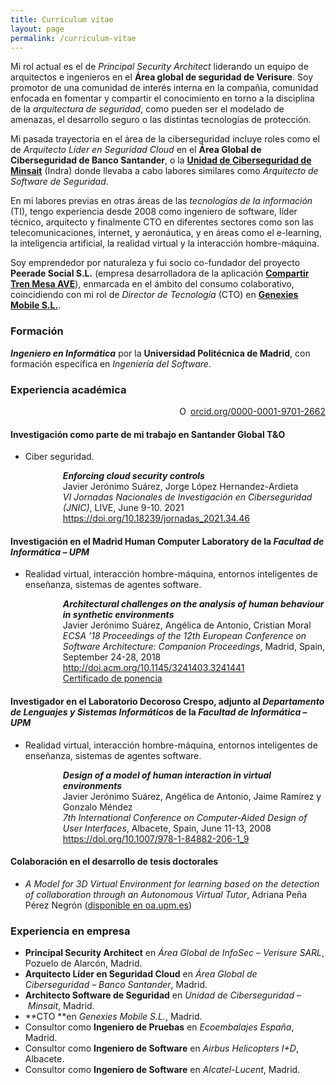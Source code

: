 ```yaml
---
title: Currículum vítae
layout: page
permalink: /curriculum-vitae
---
```

Mi rol actual es el de _Principal Security Architect_ liderando un equipo de arquitectos e ingenieros en el **Área global de seguridad de Verisure**. Soy promotor de una comunidad de interés interna en la compañia, comunidad enfocada en fomentar y compartir el conocimiento en torno a la disciplina de la _arquitectura de seguridad_, como pueden ser el modelado de amenazas, el desarrollo seguro o las distintas tecnologías de protección. 

Mi pasada trayectoria en el área de la ciberseguridad incluye roles como el de _Arquitecto Líder en Seguridad Cloud_ en el **Área Global de Ciberseguridad de Banco Santander**, o la [**Unidad de Ciberseguridad de Minsait**](https://www.minsait.com/es/what-we-do/protect) (Indra) donde llevaba a cabo labores similares como _Arquitecto de Software de Seguridad_.

En mi labores previas en otras áreas de las _tecnologías de la información_ (TI), tengo experiencia desde 2008 como ingeniero de software, líder técnico, arquitecto y finalmente CTO en diferentes sectores como son las telecomunicaciones, internet, y aeronáutica, y en áreas como el e-learning, la inteligencia artificial, la realidad virtual y la interacción hombre-máquina.

Soy emprendedor por naturaleza y fui socio co-fundador del proyecto **Peerade Social S.L.** (empresa desarrolladora de la aplicación **[Compartir Tren Mesa AVE](https://compartirtrenmesaave.com/)**), enmarcada en el ámbito del consumo colaborativo, coincidiendo con mi rol de _Director de Tecnología_ (CTO) en **[Genexies Mobile S.L.](http://www.genexies.net "Genexies Mobile S.L.")**.

### Formación

_**Ingeniero en Informática**_ por la **Universidad Politécnica de Madrid**, con formación específica en _Ingeniería del Software_.

### Experiencia académica

<div style="text-align: right;">
  <a style="vertical-align: top;" href="https://orcid.org/0000-0001-9701-2662" target="orcid.widget" rel="noopener noreferrer"><img style="width: 1em; margin-right: .5em;" src="https://orcid.org/sites/default/files/images/orcid_16x16.png" alt="ORCID iD icon" />orcid.org/0000-0001-9701-2662</a>
</div>

#### Investigación como parte de mi trabajo en **Santander Global T&O** ####
  * Ciber seguridad.

    <p style="padding-left: 60px;">
    <strong><em>Enforcing cloud security controls</em></strong><br /> Javier Jerónimo Suárez, Jorge López Hernandez-Ardieta<br /> <em>VI Jornadas Nacionales de Investigación en Ciberseguridad (JNIC)</em>, LIVE, June 9-10. 2021<br /> <a href="https://doi.org/10.18239/jornadas_2021.34.46">https://doi.org/10.18239/jornadas_2021.34.46</a><br />
    </p>

#### Investigación en el **Madrid Human Computer Laboratory** de la _Facultad de Informática &#8211; UPM_ ####
  * Realidad virtual, interacción hombre-máquina, entornos inteligentes de enseñanza, sistemas de agentes software.

    <p style="padding-left: 60px;">
    <strong><em>Architectural challenges on the analysis of human behaviour in synthetic environments</em></strong><br /> Javier Jerónimo Suárez, Angélica de Antonio, Cristian Moral<br /> <em>ECSA &#8217;18 Proceedings of the 12th European Conference on Software Architecture: Companion Proceedings</em>, Madrid, Spain, September 24-28, 2018<br /> <a href="http://doi.acm.org/10.1145/3241403.3241441">http://doi.acm.org/10.1145/3241403.3241441</a><br /> <a href="https://javierjeronimo.es/wp-content/uploads/2018/11/speakerJeronimo.pdf">Certificado de ponencia</a>
    </p>

#### Investigador en el **Laboratorio Decoroso Crespo**, adjunto al _Departamento de Lenguajes y Sistemas Informáticos_ de la _Facultad de Informática &#8211; UPM_ ####

  * Realidad virtual, interacción hombre-máquina, entornos inteligentes de enseñanza, sistemas de agentes software.

    <p style="padding-left: 60px;">
    <strong><em>Design of a model of human interaction in virtual environments</em></strong><br /> Javier Jerónimo Suárez, Angélica de Antonio, Jaime Ramírez y Gonzalo Méndez<br /> <em>7th International Conference on Computer-Aided Design of User Interfaces</em>, Albacete, Spain, June 11-13, 2008<br /> <a href="https://doi.org/10.1007/978-1-84882-206-1_9">https://doi.org/10.1007/978-1-84882-206-1_9</a>
    </p>

#### Colaboración en el desarrollo de tesis doctorales ####

  * _A Model for 3D Virtual Environment for learning based on the detection of collaboration through an Autonomous Virtual Tutor_, Adriana Peña Pérez Negrón ([disponible en oa.upm.es](http://oa.upm.es/1936/1/ADRIANA_PEREZ_NEGRON.pdf))

### Experiencia en empresa

  * **Principal Security Architect** en _Área Global de InfoSec_ &#8211; _Verisure SARL_, Pozuelo de Alarcón, Madrid.
  * **Arquitecto Líder en Seguridad Cloud** en _Área Global de Ciberseguridad_ &#8211; _Banco Santander_, Madrid.
  * **Architecto Software de Seguridad** en _Unidad de Ciberseguridad_ &#8211; _Minsait_, Madrid.
  * **CTO **en _Genexies Mobile S.L._, Madrid.
  * Consultor como **Ingeniero de Pruebas** en _Ecoembalajes España_, Madrid.
  * Consultor como **Ingeniero de Software** en _Airbus Helicopters I+D_, Albacete.
  * Consultor como **Ingeniero de Software** en _Alcatel-Lucent_, Madrid.
